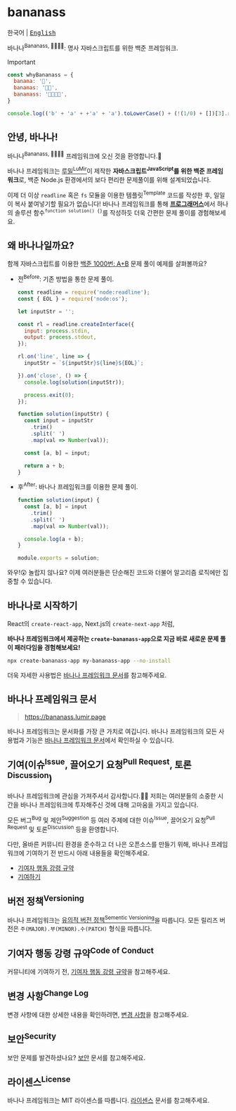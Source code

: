 # bananass

<kbd>한국어</kbd> | <kbd>[English](README.en.md)</kbd>

바나나<sup>Bananass, 🍌🍌🍌🍌</sup>: <kbd>명사</kbd> 자바스크립트를 위한 백준 프레임워크.

> [!IMPORTANT]
>
> ```js
> const whyBananass = {
>   banana: '🍌',
>   bananas: '🍌🍌',
>   bananass: '🍌🍌🍌🍌',
> }
> ```
>
> ```js
> console.log(('b' + 'a' + +'a' + 'a').toLowerCase() + (!(1/0) + [])[3].repeat(2));
> ```

<!-- markdownlint-disable-next-line md026 -->
## 안녕, 바나나!

바나나<sup>Bananass, 🍌🍌🍌🍌</sup> 프레임워크에 오신 것을 환영합니다.🎉

바나나 프레임워크는 [루밀<sup>LuMir</sup>](https://github.com/lumirlumir)이 제작한 **자바스크립트<sup>JavaScript</sup>를 위한 백준 프레임워크**로, 백준 Node.js 환경에서의 보다 편리한 문제풀이를 위해 설계되었습니다.

이제 더 이상 `readline` 혹은 `fs` 모듈을 이용한 템플릿<sup>Template</sup> 코드를 작성한 후, 일일이 복사 붙여넣기할 필요가 없습니다! 바나나 프레임워크를 통해 [**프로그래머스**](https://programmers.co.kr/)에서 하나의 솔루션 함수<sup>`function solution() {}`</sup>를 작성하듯 더욱 간편한 문제 풀이를 경험해보세요.

## 왜 바나나일까요?

함께 자바스크립트를 이용한 [백준 1000번: A+B](https://www.acmicpc.net/problem/1000) 문제 풀이 예제를 살펴볼까요?

- 전<sup>Before</sup>: 기존 방법을 통한 문제 풀이.

    ```js
    const readline = require('node:readline');
    const { EOL } = require('node:os');

    let inputStr = '';

    const rl = readline.createInterface({
      input: process.stdin,
      output: process.stdout,
    });

    rl.on('line', line => {
      inputStr = `${inputStr}${line}${EOL}`;

    }).on('close', () => {
      console.log(solution(inputStr));

      process.exit(0);
    });

    function solution(inputStr) {
      const input = inputStr
        .trim()
        .split(' ')
        .map(val => Number(val));

      const [a, b] = input;

      return a + b;
    }
    ```

- 후<sup>After</sup>: 바나나 프레임워크를 이용한 문제 풀이.

    ```js
    function solution(input) {
      const [a, b] = input
        .trim()
        .split(' ')
        .map(val => Number(val));

      console.log(a + b);
    }

    module.exports = solution;
    ```

와우!😲 놀랍지 않나요? 이제 여러분들은 단순해진 코드와 더불어 알고리즘 로직에만 집중할 수 있습니다.

## 바나나로 시작하기

React의 `create-react-app`, Next.js의 `create-next-app` 처럼,

**바나나 프레임워크에서 제공하는 `create-bananass-app`으로 지금 바로 새로운 문제 풀이 패러다임을 경험해보세요!**

```bash
npx create-bananass-app my-bananass-app --no-install
```

더욱 자세한 사용법은 [바나나 프레임워크 문서](https://bananass.lumir.page)를 참고해주세요.

## 바나나 프레임워크 문서

> <https://bananass.lumir.page>

바나나 프레임워크는 문서화를 가장 큰 가치로 여깁니다. 바나나 프레임워크의 모든 사용법과 기능은 [바나나 프레임워크 문서](https://bananass.lumir.page)에서 확인하실 수 있습니다.

## 기여(이슈<sup>Issue</sup>, 끌어오기 요청<sup>Pull Request</sup>, 토론<sup>Discussion</sup>)

바나나 프레임워크에 관심을 가져주셔서 감사합니다.🙇‍♂️ 저희는 여러분들의 소중한 시간을 바나나 프레임워크에 투자해주신 것에 대해 고마움을 가지고 있습니다.

모든 버그<sup>Bug</sup> 및 제안<sup>Suggestion</sup> 등 여러 주제에 대한 이슈<sup>Issue</sup>, 끌어오기 요청<sup>Pull Request</sup> 및 토론<sup>Discussion</sup> 등을 환영합니다.

다만, 올바른 커뮤니티 환경을 준수하고 더 나은 오픈소스를 만들기 위해, 바나나 프레임워크에 기여하기 전 반드시 아래 내용들을 확인해주세요.

- [기여자 행동 강령 규약](CODE_OF_CONDUCT.md)
- [기여하기](CONTRIBUTING.md)

## 버전 정책<sup>Versioning</sup>

바나나 프레임워크는 [유의적 버전 정책<sup>Sementic Versioning</sup>](https://semver.org/lang/ko/)을 따릅니다. 모든 릴리즈 버전은 `주(MAJOR).부(MINOR).수(PATCH)` 형식을 따릅니다.

## 기여자 행동 강령 규약<sup>Code of Conduct</sup>

커뮤니티에 기여하기 전, [기여자 행동 강령 규약](CODE_OF_CONDUCT.md)을 참고해주세요.

## 변경 사항<sup>Change Log</sup>

변경 사항에 대한 상세한 내용을 확인하려면, [변경 사항](CHANGELOG.md)을 참고해주세요.

## 보안<sup>Security</sup>

보안 문제를 발견하셨나요? [보안](SECURITY.md) 문서를 참고해주세요.

## 라이센스<sup>License</sup>

바나나 프레임워크는 MIT 라이센스를 따릅니다. [라이센스](LICENSE.md) 문서를 참고해주세요.

